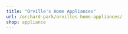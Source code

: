 ```yaml
---
title: "Orville's Home Appliances"
url: /orchard-park/orvilles-home-appliances/
shop: appliance
---
```

